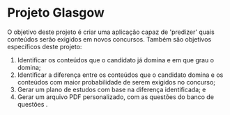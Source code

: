 # Projeto Glasgow

O objetivo deste projeto é criar uma aplicação capaz de 'predizer' quais conteúdos serão exigidos em novos concursos.
Também são objetivos específicos deste projeto: 
1. Identificar os conteúdos que o candidato já domina e em que grau o domina; 
2. Identificar a diferença entre os conteúdos que o candidato domina e os conteúdos com maior probabilidade de serem exigidos no concurso; 
3. Gerar um plano de estudos com base na diferença identificada; e
4. Gerar um arquivo PDF personalizado, com as questões do banco de questões .
